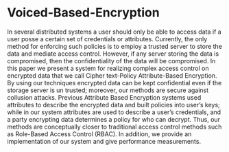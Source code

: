 # Voiced-Based-Encryption 
In several distributed systems a user should only be able to access data if a user posse a certain set of credentials or attributes. Currently, the only method for enforcing such policies is to employ a trusted server to store the data and mediate access control. However, if any server storing the data is compromised, then the confidentiality of the data will be compromised. In this paper we present a system for realizing complex access control on encrypted data that we call Cipher text-Policy Attribute-Based Encryption. By using our techniques encrypted data can be kept confidential even if the storage server is un trusted; moreover, our methods are secure against collusion attacks. Previous Attribute Based Encryption systems used attributes to describe the encrypted data and built policies into user’s keys; while in our system attributes are used to describe a user’s credentials, and a party encrypting data determines a policy for who can decrypt. Thus, our methods are conceptually closer to traditional access control methods such as Role-Based Access Control (RBAC). In addition, we provide an implementation of our system and give performance measurements.

